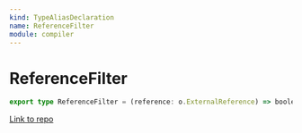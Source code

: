 ```yaml
---
kind: TypeAliasDeclaration
name: ReferenceFilter
module: compiler
---
```


# ReferenceFilter

```ts
export type ReferenceFilter = (reference: o.ExternalReference) => boolean;
```

[Link to repo](https://github.com/timdeschryver/angular/blob/master/packages/compiler/src/output/ts_emitter.ts#L31-L31)
